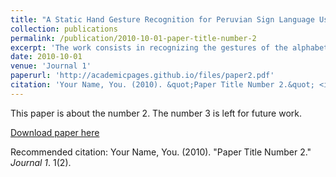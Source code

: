 ```yaml
---
title: "A Static Hand Gesture Recognition for Peruvian Sign Language Using Digital Image Processing and Deep Learning"
collection: publications
permalink: /publication/2010-10-01-paper-title-number-2
excerpt: 'The work consists in recognizing the gestures of the alphabet in Peruvian sign language using techniques of digital image processing and a model of Deep Learning (CNN). Image processing techniques are used for segmentation and tracking of the hand of the person making the gestures. Once the image of the segmented hand is used, a CNN classification model is used to be able to recognize the gesture. The image processing and CNN algorithms were implemented in the Python programming language. The database used was 23,000 images divided into 70% for training, 15% for testing and 15% for validation. Likewise, said data corresponds to 1000 images for each non-mobile gesture of the alphabet. The results obtained for the precision of the classifier were 99.89, 99.88 and 99.85% for the data of training, test and validation respectively. In the case of the Log Loss parameter, 0.0132, 0.0036, and 0.0107 were obtained for the training, testing and validation data, respectively.'
date: 2010-10-01
venue: 'Journal 1'
paperurl: 'http://academicpages.github.io/files/paper2.pdf'
citation: 'Your Name, You. (2010). &quot;Paper Title Number 2.&quot; <i>Journal 1</i>. 1(2).'
---
```

This paper is about the number 2. The number 3 is left for future work.

[Download paper here](http://academicpages.github.io/files/paper2.pdf)

Recommended citation: Your Name, You. (2010). "Paper Title Number 2." <i>Journal 1</i>. 1(2).
